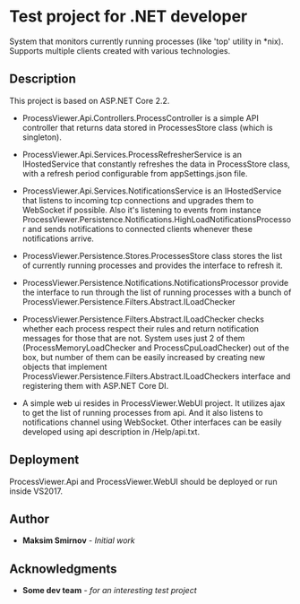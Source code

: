 # Test project for .NET developer

System that monitors currently running processes (like 'top' utility in *nix). Supports multiple clients created with various technologies.

## Description

This project is based on ASP.NET Core 2.2.
* ProcessViewer.Api.Controllers.ProcessController is a simple API controller that returns data stored in ProcessesStore class (which is singleton).
* ProcessViewer.Api.Services.ProcessRefresherService is an IHostedService that constantly refreshes the data in ProcessStore class, with a refresh period configurable from appSettings.json file.
* ProcessViewer.Api.Services.NotificationsService is an IHostedService that listens to incoming tcp connections and upgrades them to WebSocket if possible. Also it's listening to events from instance ProcessViewer.Persistence.Notifications.HighLoadNotificationsProcessor and sends notifications to connected clients whenever these notifications arrive. 

* ProcessViewer.Persistence.Stores.ProcessesStore class stores the list of currently running processes and provides the interface to refresh it.
* ProcessViewer.Persistence.Notifications.NotificationsProcessor provide the interface to run through the list of running processes with a bunch of ProcessViewer.Persistence.Filters.Abstract.ILoadChecker
* ProcessViewer.Persistence.Filters.Abstract.ILoadChecker checks whether each process respect their rules and return notification messages for those that are not.
System uses just 2 of them (ProcessMemoryLoadChecker and ProcessCpuLoadChecker) out of the box, but number of them can be easily increased by creating new objects that implement ProcessViewer.Persistence.Filters.Abstract.ILoadCheckers interface and registering them with ASP.NET Core DI.

* A simple web ui resides in ProcessViewer.WebUI project. It utilizes ajax to get the list of running processes from api. And it also listens to notifications channel using WebSocket. Other interfaces can be easily developed using api description in /Help/api.txt.

## Deployment

ProcessViewer.Api and ProcessViewer.WebUI should be deployed or run inside VS2017.

## Author

* **Maksim Smirnov** - *Initial work*

## Acknowledgments

* **Some dev team** - *for an interesting test project*
